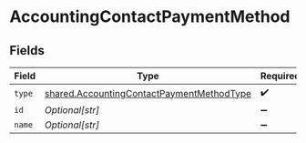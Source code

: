 # AccountingContactPaymentMethod


## Fields

| Field                                                                                                  | Type                                                                                                   | Required                                                                                               | Description                                                                                            |
| ------------------------------------------------------------------------------------------------------ | ------------------------------------------------------------------------------------------------------ | ------------------------------------------------------------------------------------------------------ | ------------------------------------------------------------------------------------------------------ |
| `type`                                                                                                 | [shared.AccountingContactPaymentMethodType](../../models/shared/accountingcontactpaymentmethodtype.md) | :heavy_check_mark:                                                                                     | N/A                                                                                                    |
| `id`                                                                                                   | *Optional[str]*                                                                                        | :heavy_minus_sign:                                                                                     | N/A                                                                                                    |
| `name`                                                                                                 | *Optional[str]*                                                                                        | :heavy_minus_sign:                                                                                     | N/A                                                                                                    |